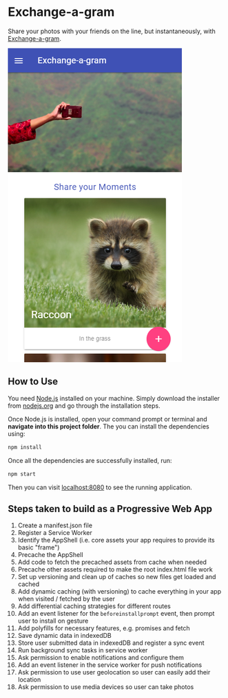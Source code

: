 # Exchange-a-gram

Share your photos with your friends on the line, but instantaneously,
with [Exchange-a-gram](https://exchange-a-gram-a9533.firebaseapp.com/).

![Exchange-a-gram homepage](/public/src/images/homepage-screenshot.png)

## How to Use
You need [Node.js](https://nodejs.org) installed on your machine.
Simply download the installer from [nodejs.org](https://nodejs.org)
and go through the installation steps.

Once Node.js is installed, open your command prompt or terminal
and **navigate into this project folder**. The you can install
the dependencies using:

```bash
npm install
```

Once all the dependencies are successfully installed, run:

```bash
npm start
```

Then you can visit [localhost:8080](http://localhost:8080) to
see the running application.

## Steps taken to build as a Progressive Web App

1. Create a manifest.json file
2. Register a Service Worker
3. Identify the AppShell (i.e. core assets your app requires to provide its basic "frame")
4. Precache the AppShell
5. Add code to fetch the precached assets from cache when needed
6. Precache other assets required to make the root index.html file work
7. Set up versioning and clean up of caches so new files get loaded and cached
8. Add dynamic caching (with versioning) to cache everything in your app when visited / fetched by the user
9. Add differential caching strategies for different routes
10. Add an event listener for the `beforeinstallprompt` event, then prompt user to install on gesture
11. Add polyfills for necessary features, e.g. promises and fetch
12. Save dynamic data in indexedDB
13. Store user submitted data in indexedDB and register a sync event
14. Run background sync tasks in service worker
15. Ask permission to enable notifications and configure them
16. Add an event listener in the service worker for push notifications
17. Ask permission to use user geolocation so user can easily add their location
18. Ask permission to use media devices so user can take photos
